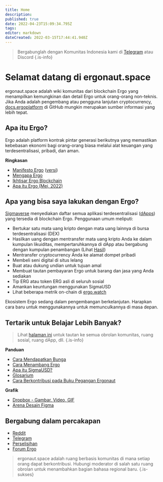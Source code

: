 ```yaml
---
title: Home
description: 
published: true
date: 2022-04-23T15:09:34.795Z
tags: 
editor: markdown
dateCreated: 2022-03-15T17:44:41.940Z
---
```


> Bergabunglah dengan Komunitas Indonesia kami di [Telegram](https://t.me/Ergo_Indonesian) atau Discord
{.is-info}

# Selamat datang di ergonaut.space
ergonaut.space adalah wiki komunitas dari blockchain Ergo yang menampilkan kemungkinan dan detail Ergo untuk orang-orang non-teknis. Jika Anda adalah pengembang atau pengguna lanjutan cryptocurrency, [docs.ergoplatform](http://docs.ergoplatform.org/) di GitHub mungkin merupakan sumber informasi yang lebih tepat.

## Apa itu Ergo?

Ergo adalah platform kontrak pintar generasi berikutnya yang memastikan kebebasan ekonomi bagi orang-orang biasa melalui alat keuangan yang terdesentralisasi, pribadi, dan aman.

**Ringkasan**

- [Manifesto Ergo](https://ergoplatform.org/en/blog/2021-04-26-the-ergo-manifesto/) ([versi](Ergo/manifesto))
- [Mengapa Ergo](https://cafebedouin.org/2021/12/09/why-ergo/)
- [Ikhtisar Ergo Blockchain](Ergo/Ringkasan)
- [Apa itu Ergo (Mei, 2022)](https://www.youtube.com/watch?v=LyyD-clUvyI&t=941s)


## Apa yang bisa saya lakukan dengan Ergo?
[Sigmaverse](https://sigmaverse.io/) menyediakan daftar semua aplikasi terdesentralisasi ([dApps](https://ergonaut.space/en/Glossary/dApps)) yang tersedia di blockchain Ergo. Penggunaan umum meliputi:

- Bertukar satu mata uang kripto dengan mata uang lainnya di bursa terdesentralisasi (DEX)
- Hasilkan uang dengan mentransfer mata uang kripto Anda ke dalam kumpulan likuiditas, mempertaruhkannya di dApp atau bergabung dengan kumpulan penambangan (Lihat [Hasil](/en/Panduan/hasil))
- Mentransfer cryptocurrency Anda ke alamat dompet pribadi
- Membeli seni digital di situs lelang
- Buat atau dukung undian untuk tujuan amal
- Membuat tautan pembayaran Ergo untuk barang dan jasa yang Anda sediakan
- Tip ERG atau token ERG asli di seluruh sosial
- Amankan keuntungan menggunakan SigmaUSD
- Lihat beberapa metrik on-chain di [ergo.watch](https://ergo.watch/metrics)

Ekosistem Ergo sedang dalam pengembangan berkelanjutan. Harapkan cara baru untuk menggunakannya untuk memunculkannya di masa depan.



## Tertarik untuk Belajar Lebih Banyak?

> Lihat [halaman ini](https://linktr.ee/ergoplatform) untuk tautan ke semua obrolan komunitas, ruang sosial, ruang dApp, dll.
{.is-info}



**Panduan**
- [Cara Mendapatkan Bunga](https://ergonaut.space/en/Guides/yield)
- [Cara Menambang Ergo](https://ergonaut.space/en/Guides/Mining)
- [Apa itu SigmaUSD?](https://ergonaut.space/en/dApps/SigmaUSD/Overview)
- [Glosarium](https://ergonaut.space/en/Glossary)
- [Cara Berkontribusi pada Buku Pegangan Ergonaut](https://ergonaut.space/en/Guides/Ergonaut-Handbook/Editor's-Guide)

**Grafik**
- [Dropbox - Gambar, Video, GIF](https://www.dropbox.com/sh/jionpgnj89eod2f/AAC5S1vnOwO3gm2vRYOmDBQ-a?dl=0)
- [Arena Desain Figma](https://www.figma.com/file/pd92vgB3xNFThaacIKodYs/ERGO?node-id=538%3A987)

## Bergabung dalam percakapan

- [Reddit](https://www.reddit.com/r/ergonauts)
- [Telegram](https://t.me/ergoplatform)
- [Perselisihan](https://discordapp.com/invite/gYrVrjS)
- [Forum Ergo](https://www.ergoforum.org/)

> ergonaut.space adalah ruang berbasis komunitas di mana setiap orang dapat berkontribusi. Hubungi moderator di salah satu ruang obrolan untuk menambahkan bagian bahasa regional baru.
{.is-sukses}
 

 
  

